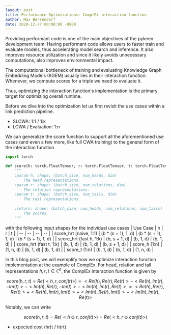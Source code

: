```yaml
---
layout: post
title: Performance Optimizations: ComplEx interaction function 
author: Max Berrendorf
date: 2020-12-?? 00:00:00 -0800
---
```

Providing performant code is one of the main objectives of the pykeen development team:
Having performant code allows users to faster train and evaluate models, thus accelerating model search and inference.
It also improves resource utilization and since it likely avoids unnecessary computations, also improves environmental impact.

The computational bottleneck of training and evaluating Knowledge Graph Embedding Models (KGEM) usually lies in their interaction function:
Whenever, we compute scores for a triple we need to evaluate it.
<!-- TODO: add trace for training loop -->
Thus, optimizing the interaction function's implementation is the primary target for optimizing overall runtime.

Before we dive into the optimization let us first revisit the use cases within a link prediction pipeline.
* SLCWA: 1:1 / 1:k
* LCWA / Evaluation: 1:n


We can generalize the score function to support all the aforementioned use cases (and even a few more, like full CWA training) to the general form of the interaction function
```python
import torch

def score(h: torch.FloatTensor, r: torch.FloatTensor, t: torch.FloatTensor):
    """
    :param h: shape: (batch_size, num_heads, dim)
        The head representations.
    :param r: shape: (batch_size, num_relations, dim)
        The relation representations.
    :param t: shape: (batch_size, num_tails, dim)
        The tail representations.
        
    :return: shape: (batch_size, num_heads, num_relations, num_tails)
        The scores.
    """
```
with the following input shapes for the individual use cases 
| Use Case | h | r | t | 
| -- | -- | -- | -- |
| score_hrt (naive, 1:1) | (b * (s + 1), 1, d) | (b * (s + 1), 1, d) | (b * (s + 1), 1, d) |
| score_hrt (fast h, 1:k) | (b, s + 1, d) | (b, 1, d) | (b, 1, d) |
| score_hrt (fast t, 1:k) | (b, 1, d) | (b, 1, d) | (b, s + 1, d) |
| score_h (1:n) | (1, n, d) | (b, 1, d) | (b, 1, d) |
| score_t (1:n) | (b, 1, d) | (b, 1, d) | (1, n, d) |

In this blog post, we will exemplify how we optimize interaction function implementation at the example of ComplEx.
For head, relation and tail representations $h, r, t \in \mathbb{C}^d$, the ComplEx interaction function is given by 
```math
score(h, r, t) = Re(<h, r, conj(t)>)
               = <Re(h), Re(r), Re(t)> - <Re(h), Im(r), -Im(t)> - <Im(h), Re(r), -Im(t)>  - <Im(h), Im(r), Re(t)>
               = <Re(h), Re(r), Re(t)> + <Re(h), Im(r), Im(t)> + <Im(h), Re(r), Im(t)>  - <Im(h), Im(r), Re(t)>
```

Notably, we can write
```math
score(h, r, t) = Re(<h \odot r, conj(t)>) = Re(<h, r \odot conj(t)>) 
```
* expected cost (hr)t / h(rt)